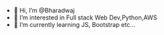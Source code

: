 - 👋 Hi, I’m @Bharadwaj
- 👀 I’m interested in Full stack Web Dev,Python,AWS
- 🌱 I’m currently learning JS, Bootstrap etc...

<!---
krizz1909/krizz1909 is a ✨ special ✨ repository because its `README.md` (this file) appears on your GitHub profile.
You can click the Preview link to take a look at your changes.
--->
